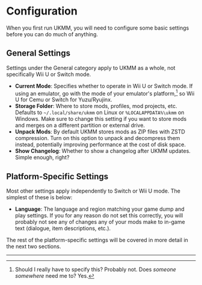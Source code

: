 # Configuration

When you first run UKMM, you will need to configure some basic settings before
you can do much of anything.

## General Settings

Settings under the General category apply to UKMM as a whole, not specifically
Wii U or Switch mode.

- **Current Mode**: Specifies whether to operate in Wii U or Switch mode. If
  using an emulator, go with the mode of your emulator's platform,[^1] so Wii U
  for Cemu or Switch for Yuzu/Ryujinx.
- **Storage Folder**: Where to store mods, profiles, mod projects, etc. Defaults
  to `~/.local/share/ukmm` on Linux or `%LOCALAPPDATA%\ukmm` on Windows. Make
  sure to change this setting if you want to store mods and merges on a
  different partition or external drive.
- **Unpack Mods**: By default UKMM stores mods as ZIP files with ZSTD
  compression. Turn on this option to unpack and decompress them instead,
  potentially improving performance at the cost of disk space.
- **Show Changelog**: Whether to show a changelog after UKMM updates. Simple
  enough, right?

## Platform-Specific Settings

Most other settings apply independently to Switch or Wii U mode. The simplest of
these is below:

- **Language**: The language and region matching your game dump and play
  settings. If you for any reason do not set this correctly, you will probably
  not see any of changes any of your mods make to in-game text (dialogue, item
  descriptions, etc.).

The rest of the platform-specific settings will be covered in more detail in
the next two sections.

---

[^1]: Should I really have to specify this? Probably not. Does *someone
somewhere* need me to? Yes.
